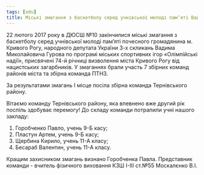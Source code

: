 ```yaml
---
tags: [edu]
title: Міські змагання з баскетболу серед учнівської молоді пам’яті Вадима Миколайовича Гурова
---
```


22 лютого 2017 року в ДЮСШ №10 закінчилися міські змагання з баскетболу серед учнівської молоді пам’яті почесного громадянина м. Кривого Рогу, народного депутата України 3-х скликань Вадима Миколайовича Гурова по програмі міських спортивних ігор «Олімпійські надії», присвячені 74-й річниці визволення міста Кривого Рогу від нацистських загарбників. У змаганнях брали участь 7 збірних команд районів міста та збірна команда ПТНЗ.

За результатами змагань I місце посіла збірна команда Тернівського району.

Вітаємо команду Тернівського району, яка впевнено вже другий рік поспіль здобуває перемогу! До складу команди потрапили учні нашого закладу:

1.  Горобченко Павло, учень 9-Б касу;
2.  Пластун Артем, учень 9-Б касу;
3.  Щербина Кирило, учень 11-А класу;
4.  Бесараб Валентин, учень 11-А класу.

Кращим захисником змагань визнано Горобченка Павла. Представник команди - вчитель фізичного виховання КЗШ І-ІІІ ст.№55 Москалєнко В.І.

<slideshow id="72157693956112885"></slideshow>
